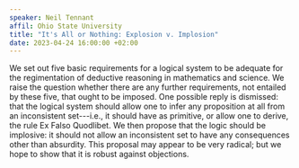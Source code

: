 ```yaml
---
speaker: Neil Tennant
affil: Ohio State University
title: "It's All or Nothing: Explosion v. Implosion"
date: 2023-04-24 16:00:00 +02:00
---
```

We set out five basic requirements for a logical system to be adequate for the regimentation of deductive reasoning in mathematics and science.
We raise the question whether there are any further requirements, not entailed by these five, that ought to be imposed.
One possible reply is dismissed: that the logical system should allow one to infer any proposition at all from an inconsistent set---i.e., it should have as primitive, or allow one to derive, the rule Ex Falso Quodlibet.
We then propose that the logic should be implosive: it should not allow an inconsistent set to have any consequences other than absurdity.
This proposal may appear to be very radical; but we hope to show that it is robust against objections.
